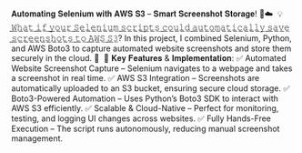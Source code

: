 𝐀𝐮𝐭𝐨𝐦𝐚𝐭𝐢𝐧𝐠 𝐒𝐞𝐥𝐞𝐧𝐢𝐮𝐦 𝐰𝐢𝐭𝐡 𝐀𝐖𝐒 𝐒𝟑 – 𝐒𝐦𝐚𝐫𝐭 𝐒𝐜𝐫𝐞𝐞𝐧𝐬𝐡𝐨𝐭 𝐒𝐭𝐨𝐫𝐚𝐠𝐞! 📸☁️⁣
⁣
💡 ̲𝚆̲̲𝚑̲̲𝚊̲̲𝚝̲ ̲𝚒̲̲𝚏̲ ̲𝚢̲̲𝚘̲̲𝚞̲̲𝚛̲ ̲𝚂̲̲𝚎̲̲𝚕̲̲𝚎̲̲𝚗̲̲𝚒̲̲𝚞̲̲𝚖̲ ̲𝚜̲̲𝚌̲̲𝚛̲̲𝚒̲̲𝚙̲̲𝚝̲̲𝚜̲ ̲𝚌̲̲𝚘̲̲𝚞̲̲𝚕̲̲𝚍̲ ̲𝚊̲̲𝚞̲̲𝚝̲̲𝚘̲̲𝚖̲̲𝚊̲̲𝚝̲̲𝚒̲̲𝚌̲̲𝚊̲̲𝚕̲̲𝚕̲̲𝚢̲ ̲𝚜̲̲𝚊̲̲𝚟̲̲𝚎̲ ̲𝚜̲̲𝚌̲̲𝚛̲̲𝚎̲̲𝚎̲̲𝚗̲̲𝚜̲̲𝚑̲̲𝚘̲̲𝚝̲̲𝚜̲ ̲𝚝̲̲𝚘̲ ̲𝙰̲̲𝚆̲̲𝚂̲ ̲𝚂̲̲𝟹̲? In this project, I combined Selenium, Python, and AWS Boto3 to capture automated website screenshots and store them securely in the cloud. 🚀⁣
⁣
🔹 𝐊𝐞𝐲 𝐅𝐞𝐚𝐭𝐮𝐫𝐞𝐬 & 𝐈𝐦𝐩𝐥𝐞𝐦𝐞𝐧𝐭𝐚𝐭𝐢𝐨𝐧:⁣
✅ Automated Website Screenshot Capture – Selenium navigates to a webpage and takes a screenshot in real time.⁣
✅ AWS S3 Integration – Screenshots are automatically uploaded to an S3 bucket, ensuring secure cloud storage.⁣
✅ Boto3-Powered Automation – Uses Python’s Boto3 SDK to interact with AWS S3 efficiently.⁣
✅ Scalable & Cloud-Native – Perfect for monitoring, testing, and logging UI changes across websites.⁣
✅ Fully Hands-Free Execution – The script runs autonomously, reducing manual screenshot management.⁣
